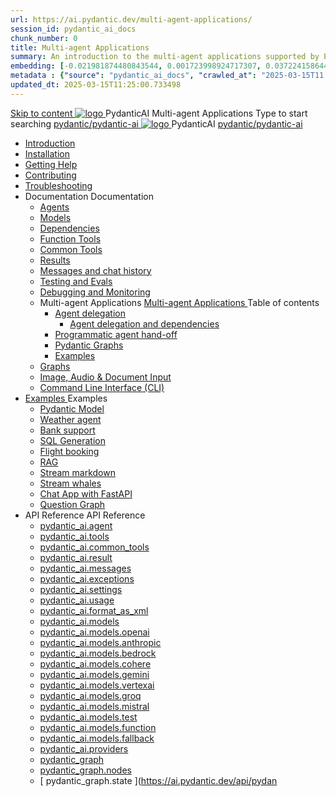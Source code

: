 ```yaml
---
url: https://ai.pydantic.dev/multi-agent-applications/
session_id: pydantic_ai_docs
chunk_number: 0
title: Multi-agent Applications
summary: An introduction to the multi-agent applications supported by PydanticAI, including links to installation, documentation, and support resources.
embedding: [-0.021981874480843544, 0.001723998924717307, 0.03722415864467621, -0.01302418950945139, 0.003423115238547325, 0.028664592653512955, -0.03267422318458557, 0.013038408011198044, -0.003033882472664118, 0.023858722299337387, 0.013244576752185822, -0.09884734451770782, -0.023659663274884224, -0.03969818353652954, 0.009405569173395634, -0.005811831448227167, -0.030911121517419815, 0.005680309608578682, 0.01062125526368618, 0.036513231694698334, 0.054912030696868896, 0.010862970724701881, 0.017474595457315445, 0.0220814049243927, 0.0009428674238733947, -0.009924545884132385, 0.003092534141615033, 0.045982781797647476, 0.003970529418438673, -0.04276939108967781, 0.0470065176486969, -0.011175778694450855, -0.030342379584908485, 0.00684267608448863, 0.02596306800842285, 0.00978946965187788, -0.0032720433082431555, 0.03105330839753151, -0.018555205315351486, 0.03716728463768959, 0.023887159302830696, -0.04109160229563713, 0.02931864559650421, 0.029034273698925972, -0.06187911704182625, 0.01327301375567913, -0.017716310918331146, 0.014858381822705269, 0.0021523325704038143, 0.00990321859717369, -0.07621141523122787, 0.006334363017231226, -0.02968832664191723, 0.013230358250439167, -0.025508074089884758, 0.004528607241809368, -0.03153673931956291, 0.00036412812187336385, -0.005136450286954641, -0.03267422318458557, 0.005157778039574623, 0.0037750243209302425, 0.005083130672574043, 0.07365207374095917, -0.04979335516691208, -0.0008251200779341161, -0.05937665328383446, 0.003661276074126363, -0.06654280424118042, -0.03386858105659485, 0.021981874480843544, 0.04092098027467728, -0.03295859321951866, -0.05644763261079788, -0.01645085960626602, -0.027072114869952202, 0.016123833134770393, 0.09913171082735062, -0.02515261061489582, -0.05061803013086319, -0.004464623983949423, 0.04003943130373955, -0.005136450286954641, -0.0196215957403183, -0.029290208593010902, -0.02883521467447281, -0.01874004490673542, -0.03273109719157219, -0.026645557954907417, -0.026929929852485657, -0.014175891876220703, 0.01215685810893774, -0.03156517446041107, 0.006007336545735598, 0.08377568423748016, 0.015555091202259064, 0.011900924146175385, 0.010436413809657097, -0.007699343375861645, 0.020247211679816246, 0.010727894492447376, -0.04060817137360573, -0.06893151998519897, 0.03867444768548012, 0.030655188485980034, -0.010813205502927303, -0.0006376130040735006, -0.00048787391278892756, -0.009170963428914547, 0.006181513424962759, -0.12682944536209106, -0.03184954822063446, -0.021754378452897072, 0.033470459282398224, -0.06404034048318863, -0.01792958751320839, 0.016095396131277084, 0.005189769901335239, 0.01794380694627762, -0.053547050803899765, -0.03329983726143837, 0.0090998699888587, 0.017801621928811073, 0.016564607620239258, 0.03051300346851349, 0.012469666078686714, -0.004962272942066193, -0.027882572263479233, -0.04820087552070618, -0.02209562249481678, 0.006412564776837826, -0.003689713077619672, 0.018327707424759865, -0.02518104761838913, -0.014616667293012142, -0.013891520909965038, -0.02879255823791027, -0.018114428967237473, -0.03628573194146156, 0.025067299604415894, 0.044333431869745255, -0.031508300453424454, -0.0006207284750416875, 0.04996397718787193, -0.02792522683739662, 0.034266699105501175, -0.034522633999586105, 0.0012698940699920058, -0.032873280346393585, 0.01314504723995924, 0.03213391825556755, 0.012526540085673332, -0.03978349640965462, -0.0381341427564621, -0.03642791882157326, 0.010585708543658257, 0.012014673091471195, 0.02265014685690403, 0.014367842115461826, -0.04996397718787193, -0.01933722384274006, 0.04615340381860733, -0.037053536623716354, -0.014076362363994122, -0.033470459282398224, -0.007400753907859325, -0.05013459920883179, -0.006782247219234705, -0.04791650548577309, -0.040721919387578964, -0.026702431961894035, -0.04948054626584053, -0.015611965209245682, 0.00031325238524004817, 0.024541212245821953, -0.034551069140434265, -0.02934708259999752, -0.029261771589517593, -0.026489153504371643, -0.03949912637472153, -0.015569309704005718, -0.00797660555690527, -0.03759383782744408, -0.028636153787374496, -0.0048485249280929565, -0.015796806663274765, 0.011552569456398487, 0.018029117956757545, -0.02988738752901554, 0.06802152842283249, 0.02822381630539894, 0.04746151342988014, 0.028934745118021965, 0.03665541484951973, 0.03435201197862625, -0.03435201197862625, 0.06068475916981697, -0.006170849781483412, 0.0031707361340522766, -0.0025717797689139843, 0.00447528762742877, -0.009185181930661201, 0.02543698064982891, 0.023588569834828377, 0.0005287522217258811, -0.036740727722644806, 0.023361073806881905, -0.013159265741705894, -0.00026282097678631544, -0.015896335244178772, 0.044049061834812164, -0.06460908055305481, 0.01677788607776165, -0.006864003837108612, -0.033697959035634995, -0.017389284446835518, -0.051897697150707245, 0.022991390898823738, -0.020844390615820885, 0.05704481154680252, -0.04092098027467728, 0.049594294279813766, 0.01626601815223694, -0.008623548783361912, -0.007699343375861645, 0.014055034145712852, 0.04245658218860626, -0.06381284445524216, 0.021071886643767357, 0.0246123056858778, 0.016706792637705803, 0.01848411187529564, -0.012654507532715797, -0.011438821442425251, 0.010308447293937206, -0.05533858761191368, 0.0335557721555233, -0.00692087784409523, 0.01342230848968029, -0.003995412029325962, 0.0009286488639190793, -7.881296187406406e-05, 0.011175778694450855, 0.015754150226712227, 0.012099984101951122, 0.011602334678173065, -0.016109613701701164, -0.034551069140434265, 0.02459808811545372, 0.0470065176486969, 0.04311063513159752, -0.010564381256699562, 0.002326509915292263, -0.0070879459381103516, 0.005317736882716417, -0.020616894587874413, -0.017403502017259598, -0.008666204288601875, -0.026432279497385025, 0.026915710419416428, -0.0072692325338721275, 0.03165048733353615, -0.017844276502728462, -0.00810457207262516, -0.008289413526654243, -0.0032187236938625574, -0.01383464690297842, 0.02849396876990795, -0.04086410626769066, -0.029574578627943993, 0.03548949584364891, 0.03429513797163963, 0.05852354317903519, -0.010066731832921505, -0.050731778144836426, 0.02016190066933632, 0.009306039661169052, 0.025266358628869057, -0.0029912269674241543, 0.00040456210263073444, -0.010415085591375828, 0.013351215980947018, 0.0569879375398159, 0.023133575916290283, 0.018057554960250854, 0.029432393610477448, 0.00032058381475508213, -0.02741335891187191, -0.015043223276734352, -0.0039029913023114204, 0.03500606492161751, 0.030114883556962013, 0.03608667477965355, -0.042684078216552734, 0.042115338146686554, -0.0039811935275793076, 0.05425797775387764, 0.01653617061674595, 0.02822381630539894, -0.021100323647260666, 0.049082424491643906, 0.019934402778744698, -0.016393985599279404, -0.013543166220188141, 0.009526426903903484, 0.015498217195272446, -0.01674944907426834, -0.011225542984902859, 0.04365094006061554, -0.04274095222353935, -0.03671228885650635, 0.024654962122440338, -0.014872600324451923, -0.05223894491791725, -0.03022863157093525, -0.040096305310726166, 0.07160460203886032, -0.02378763072192669, 0.049679603427648544, -0.029176458716392517, -0.04894024133682251, -0.04530029371380806, 0.03807726874947548, 0.004948054440319538, -0.059717901051044464, -0.0248540211468935, 0.02378763072192669, -0.0027886126190423965, -0.033982329070568085, -0.016010085120797157, 0.02910536713898182, -0.010592818260192871, -0.009647284634411335, 0.0226359274238348, -0.005698082968592644, -0.02768351137638092, -0.021470006555318832, 0.02744179591536522, -0.01984909176826477, 0.021711722016334534, -0.0571301244199276, -0.03753696382045746, -0.04336657002568245, -0.02513839118182659, -0.014872600324451923, 0.014346514828503132, 0.007798873353749514, 0.04410593584179878, -0.004418413620442152, -0.005822495091706514, -0.006782247219234705, -0.018868012353777885, -0.00048609660007059574, 0.03944225236773491, -0.019450973719358444, -0.013457855209708214, -0.017119131982326508, -0.014119017869234085, -0.02965988963842392, 0.01933722384274006, -0.07353832572698593, -0.007212358061224222, -0.003718150081112981, 0.0027352930046617985, -0.019450973719358444, 0.024199968203902245, -0.012647397816181183, -0.0330723412334919, 0.0022785223554819822, 0.0005954016814939678, 0.029233334586024284, -0.000638945959508419, -0.009448224678635597, -0.017503032460808754, -0.013635586947202682, -0.03472169488668442, -0.03253203630447388, 0.01047906931489706, -0.0022305345628410578, 0.018029117956757545, 0.018555205315351486, 0.008843936957418919, 0.0002156109403586015, 0.012839348055422306, 0.03912944346666336, 0.021029232069849968, -0.017702091485261917, 0.024199968203902245, -0.010990937240421772, 0.06062788516283035, 0.047944940626621246, -0.03020019456744194, 0.003167181508615613, 0.005925579462200403, 0.0054848045110702515, 0.0027068560011684895, -0.00252201477997005, -0.003065874334424734, 0.06341472268104553, 0.005594998598098755, -0.0036719399504363537, 0.018114428967237473, -0.02462652511894703, 0.009355803951621056, -0.025863537564873695, 0.028337564319372177, 0.06796465814113617, 0.03301546722650528, 0.011751629412174225, -0.009725486859679222, 0.04117691516876221, -0.037878211587667465, 0.013372544199228287, -0.02152688056230545, -0.020346742123365402, -0.04953742027282715, -0.016820542514324188, 0.033470459282398224, 0.03048456646502018, 0.04785963147878647, -0.00412693340331316, -0.05616326257586479, -0.02158375456929207, -0.020247211679816246, -0.06824902445077896, 0.03711041063070297, 0.07450518757104874, -0.020631112158298492, 0.0007877963944338262, -0.04112004116177559, 0.006007336545735598, 0.025664478540420532, 0.06295973062515259, 0.0024047119077295065, 0.015455560758709908, -0.038446951657533646, 0.012924659997224808, 0.022834986448287964, 0.005559451878070831, 0.016692575067281723, 0.010735003277659416, -0.05988852307200432, -0.033186089247465134, 0.02573557011783123, -0.004116269294172525, -0.025849319994449615, -0.012924659997224808, -0.04558466374874115, -0.005989563185721636, -0.012171076610684395, -0.00756426714360714, -0.0027974992990493774, 0.0025788890197873116, 0.025564948096871376, -0.019920185208320618, -0.04606809467077255, 0.08423067629337311, -0.0052466439083218575, 0.051073022186756134, -0.0035439729690551758, 0.048229314386844635, 0.021470006555318832, -0.050475843250751495, 0.014310968108475208, 0.0021256727632135153, -0.008460035547614098, 0.029148021712899208, -0.02209562249481678, -0.012043110094964504, 0.001588922692462802, 0.05656138062477112, -0.025493856519460678, -0.01344363670796156, -0.029261771589517593, -0.015455560758709908, -0.02014768123626709, 0.06671342253684998, 0.024526994675397873, -0.01272560004144907, 0.002566447714343667, 0.015313375741243362, -0.027456015348434448, -0.011083357967436314, 0.00879417173564434, 0.016280237585306168, 0.0560210756957531, -0.019195038825273514, -0.020304085686802864, 0.003396455431357026, 0.019465191289782524, -0.020360959693789482, 0.01524228323251009, 0.058011673390865326, -0.018313489854335785, 0.017261316999793053, -0.00798371434211731, -0.02604837901890278, -0.011822721920907497, -0.0340392030775547, -0.006679162848740816, 0.0204178337007761, -0.02627587504684925, -0.027313830330967903, 0.02968832664191723, 0.015711495652794838, -0.04279782623052597, 0.0010370652889832854, -0.0013454300351440907, -0.009711268357932568, 0.03187798336148262, -0.0560210756957531, -0.020261431112885475, -0.0038603355642408133, 0.024427464231848717, 0.014517136849462986, 0.035688553005456924, 0.004482396878302097, 0.025380106642842293, -0.011602334678173065, -0.0039811935275793076, 0.022223589941859245, -0.02934708259999752, -0.015114315785467625, 0.011829831637442112, 0.022564833983778954, -0.025266358628869057, -0.025408543646335602, -0.029290208593010902, -0.012512321583926678, -0.012974424287676811, 0.02206718549132347, 0.007052399683743715, 0.013479183427989483, -0.0012885559117421508, -0.05840979143977165, 0.023844504728913307, 0.010194698348641396, 0.0048769619315862656, -0.03657010570168495, -0.026958366855978966, -0.009178072214126587, -0.00650143064558506, -0.016962727531790733, 0.007877075113356113, -0.009647284634411335, 0.006355690769851208, 0.014716196805238724, -0.00615307642146945, -0.004514388740062714, 0.01564040221273899, 0.06716842204332352, -0.010308447293937206, 0.02152688056230545, -0.02402934618294239, 0.019678469747304916, 0.01701960153877735, -0.010607036761939526, -0.018014900386333466, 0.02545120008289814, -0.0005163110326975584, -0.006010890938341618, -0.026631340384483337, 0.017232879996299744, 0.009561973623931408, -0.02774038538336754, 0.033442024141550064, 0.027484452351927757, -0.015270720236003399, -0.03574542701244354, -0.005794058088213205, 0.0073012239299714565, -0.011289526708424091, -0.009078542701900005, -0.025593385100364685, -0.01218529511243105, 0.001944386400282383, -0.00523598026484251, -0.022479522973299026, -0.018939105793833733, -0.004692120477557182, -0.031821109354496, -0.020474707707762718, 0.008417380042374134, 0.014446044340729713, -0.02931864559650421, -0.006465884391218424, -0.015739932656288147, -0.0039563109166920185, 0.006682717241346836, 0.019792217761278152, 0.020929701626300812, -0.013528947718441486, -0.02098657563328743, -0.03165048733353615, -0.026247438043355942, 0.01119710598140955, 0.042342834174633026, -0.0065618595108389854, -0.045726850628852844, 0.016550390049815178, 0.003240051446482539, -0.04814400151371956, -0.019678469747304916, 0.01598164811730385, -0.0016191371250897646, -0.003824789309874177, -0.0025024644564837217, 0.009853453375399113, -0.013400981202721596, 0.007628250867128372, -0.004158925265073776, -0.0050618029199540615, 0.008196992799639702, -0.035688553005456924, -0.0063734641298651695, 0.03156517446041107, -0.03543262183666229, 0.02014768123626709, 0.047632135450839996, -0.04276939108967781, -0.008260976523160934, 0.008559565991163254, 0.025095736607909203, 0.005591443739831448, 0.002106122439727187, 0.006270379293709993, 0.005203988403081894, -0.054940465837717056, -0.027001021429896355, -0.008758625015616417, -0.03025706857442856, 0.02717164345085621, 0.03782133758068085, 0.016436640173196793, -0.009434006176888943, 0.008460035547614098, -0.015526654198765755, -0.02043205313384533, 0.026091035455465317, -0.04163190722465515, 0.014957912266254425, 0.02235155738890171, -0.016138050705194473, -0.021384695544838905, 0.031138619408011436, -0.028294909745454788, -0.007077281828969717, -0.006938651204109192, 0.020887047052383423, -0.01733240857720375, 0.002610880881547928, -0.016578827053308487, 0.012263497337698936, 0.005630544852465391, 0.02934708259999752, -0.004777431953698397, -0.006366354878991842, -0.02570713311433792, -0.023673880845308304, 0.02742757834494114, -0.053035181015729904, 0.016322892159223557, 0.033157654106616974, -0.022237807512283325, -0.016891634091734886, 0.02237999439239502, 0.041830968111753464, 0.04871274530887604, 0.007969495840370655, 0.0025895528960973024, -0.01625180058181286, 0.01537024974822998, 0.03864601254463196, 0.04447561502456665, -0.007287005428224802, -0.010528834536671638, 0.009590410627424717, -0.040124740451574326, -0.02597728557884693, 0.024242622777819633, -0.02988738752901554, 0.007550048641860485, -0.08115947246551514, 0.03560324385762215, 0.06227723881602287, -0.023432165384292603, 0.008588002994656563, 0.015014786273241043, 0.01146725844591856, 0.03389701619744301, 0.020360959693789482, -0.010848751291632652, 0.016962727531790733, 0.01047906931489706, 0.011552569456398487, 0.014929475262761116, -0.014296749606728554, 0.02742757834494114, -0.026474935933947563, -0.11562522500753403, -0.0341813899576664, 0.008979013189673424, -0.0021238955669105053, 0.0031067526433616877, -0.02934708259999752, -0.01554087270051241, 0.005996672436594963, 0.017218660563230515, 0.030967997387051582, -0.029858950525522232, -0.0134507454931736, 0.00812590029090643, -0.023673880845308304, 0.006419674027711153, -0.005058248061686754, 0.016095396131277084, -0.0033822369296103716, 0.008993231691420078, -0.006682717241346836, -0.02739914134144783, -0.030029572546482086, 0.01983487419784069, -0.011623662896454334, 0.0014822835801169276, 0.001955050276592374, -0.0243705902248621, -0.035660117864608765, 0.023844504728913307, -0.009988529607653618, -0.01760256104171276, 0.002170105930417776, -0.001414745463989675, 0.0014023042749613523, -0.017815839499235153, 0.004265564028173685, -0.00879417173564434, -0.05394516885280609, 0.013400981202721596, -0.03378326818346977, 0.002235866617411375, 0.0012636734172701836, -0.022294683381915092, -0.023432165384292603, -0.0042726737447083, -0.041518159210681915, -0.02353169582784176, 0.028678810223937035, 0.05519640073180199, -0.0313376784324646, 1.5995865396689624e-05, -0.009561973623931408, 0.012441229075193405, 0.0023034047335386276, -0.004606809467077255, 0.004759658593684435, 0.009647284634411335, -0.013820428401231766, 0.00014396279584616423, -0.006305926013737917, -0.003156517632305622, 0.003124525770545006, 0.0005380831426009536, -0.03571699187159538, 0.0381341427564621, 0.0046388013288378716, -0.021925000473856926, 0.008538237772881985, -0.023432165384292603, -0.019678469747304916, 0.01619492471218109, -0.015796806663274765, -0.011836940422654152, 0.0009810797637328506, 0.012206623330712318, 0.006565414369106293, -0.035375747829675674, 0.009320258162915707, -0.03304390609264374, 0.014026597142219543, 0.0026624230667948723, -0.00649787625297904, -0.014510028064250946, 0.0048805163241922855, -0.00026459828950464725, 0.0022714128717780113, -0.003506649285554886, 0.01494369376450777, -0.028693029657006264, -0.04134753718972206, -0.03278797119855881, -0.04760369658470154, 0.011133122257888317, 0.003878108924254775, -0.014467372559010983, 0.004343766253441572, -0.02269280143082142, 0.021100323647260666, -0.11289526522159576, -0.010806095786392689, -0.002538010710850358, -0.021413132548332214, 0.03966974839568138, -0.01785849593579769, 0.030285505577921867, 0.028166942298412323, -0.016991164535284042, -0.024654962122440338, 0.01521384622901678, -0.0042726737447083, -0.031792670488357544, 0.0030427691526710987, 0.027498671784996986, -0.018654733896255493, 0.04313907399773598, 0.006785801611840725, 0.0310248713940382, -0.001689341152086854, -0.034551069140434265, 0.00600378168746829, -0.019763780757784843, 0.04777431860566139, -0.048513684421777725, 0.010301337577402592, -0.004030958283692598, 0.018569422885775566, 0.04112004116177559, 0.0035812966525554657, -0.02826647274196148, -0.0335557721555233, -0.014318076893687248, 0.02265014685690403, -0.01160944439470768, 0.05292143300175667, 0.003814125433564186, 0.028636153787374496, 0.018071774393320084, -0.0019941513892263174, -0.006202841177582741, -0.014630885794758797, 0.02604837901890278, 0.008168555796146393, 0.02348904125392437, 0.0028988064732402563, -0.014588229358196259, -0.0034622163511812687, -0.006593851372599602, 0.017958026379346848, 0.023631226271390915, 0.02073064260184765, 0.0005580779979936779, 0.009540645405650139, 0.023389510810375214, 0.0340392030775547, -0.05169863998889923, 0.025309015065431595, 0.008680423721671104, 0.011637881398200989, -0.011381947435438633, 0.016393985599279404, -0.0090998699888587, -0.02492511458694935, -0.02739914134144783, -0.005140005145221949, -0.04279782623052597, 0.020289868116378784, -0.011403274722397327, 0.0026410953141748905, -0.00797660555690527, 0.033385150134563446, 0.011723192408680916, -0.016848979517817497, -0.004226463381201029, 0.013877302408218384, 0.01626601815223694, 0.009860563091933727, 0.005925579462200403, -0.03159361332654953, 0.035119812935590744, -0.04163190722465515, -0.022579053416848183, 0.027911009266972542, -0.0341813899576664, -0.00879417173564434, 0.0006109531968832016, -0.014488699845969677, 0.0050618029199540615, -0.00252023758366704, 0.015853680670261383, -0.01982065476477146, 0.009306039661169052, 0.009689940139651299, -0.02324732579290867, 0.012192404828965664, -0.020616894587874413, 0.02570713311433792, 0.010713675990700722, 0.014119017869234085, 0.056362323462963104, 0.02577822655439377, 0.0015267165144905448, 0.01898176036775112, -0.02712898887693882, 0.02515261061489582, -0.007962387055158615, -0.04049442335963249, -0.015555091202259064, 0.021185636520385742, 0.011972016654908657, 0.021754378452897072, -0.004190916661173105, -0.012206623330712318, -0.018654733896255493, -0.019749563187360764, 0.06580343842506409, -0.011751629412174225, -0.05613482743501663, 0.005072467029094696, 0.02931864559650421, -0.02237999439239502, -0.01734662801027298, 0.050447408109903336, -0.0020599120762199163, -0.021910781040787697, -0.004812978208065033, 0.0043473211117088795, -0.015284938737750053, 0.005946907680481672, 0.02715742588043213, 0.009497989900410175, -0.05519640073180199, 0.031138619408011436, -0.004905398935079575, 0.003966974560171366, 0.036541666835546494, -0.031167056411504745, 0.001972823403775692, 0.003147630952298641, 0.012313262559473515, -0.020304085686802864, -0.008410271257162094, -0.014019487425684929, -0.04316750913858414, -0.01326590497046709, -0.007628250867128372, -0.002226979937404394, -0.009540645405650139, -0.01707647554576397, 0.021171417087316513, -0.010308447293937206, -0.007162593305110931, 0.03076893649995327, -0.0005367501871660352, 0.01470197830349207, -0.020545801147818565, -0.05536702275276184, -0.009697049856185913, -0.003572409972548485, -0.024128874763846397, 0.05812542140483856, 0.0026499817613512278, -0.021342039108276367, -0.008616439998149872, -0.01161655317991972, -0.011218434199690819, -0.018526768311858177, -0.005523905623704195, -0.0066116247326135635, -0.007077281828969717, -0.0008477809024043381, 0.025109954178333282, 0.02737070433795452, 0.020545801147818565, 0.07405019551515579, 0.056618254631757736, -0.002161219250410795, -0.022195152938365936, 0.03275953233242035, -0.005563006736338139, -0.012341699562966824, -0.002610880881547928, 0.010599927045404911, 0.03839007765054703, -0.004862743429839611, -0.005015592556446791, 0.009327366948127747, -0.015256501734256744, 0.03079737350344658, 0.03887350857257843, -0.005225316155701876, -0.01982065476477146, 0.05172707512974739, -0.024157311767339706, 0.01728975400328636, 0.027313830330967903, 0.0067715831100940704, -0.00023704984050709754, -0.012490994296967983, 0.008915029466152191, 0.024654962122440338, 0.012071547098457813, -0.008538237772881985, 0.009355803951621056, 0.036200422793626785, -0.013514729216694832, -0.021398913115262985, 0.022863425314426422, 0.019778000190854073, 0.005371056497097015, 0.007201694417744875, 0.0006975975120440125, 0.012633179314434528, -0.016820542514324188, 0.013791991397738457, -0.026403842493891716, -0.009576192125678062, -0.012142639607191086, 0.00252201477997005, -0.017886932939291, -0.024996206164360046, -0.018014900386333466, 0.005129341036081314, 0.020218774676322937, 0.013791991397738457, 0.004290446639060974, 0.006565414369106293, 0.01215685810893774, 0.010258682072162628, -0.0226359274238348, 0.02206718549132347, -0.02294873632490635, -0.00733677064999938, 0.03668385371565819, -0.014495809562504292, 0.027086332440376282, 0.020787516608834267, 0.009348695166409016, -0.013486292213201523, -0.006241942290216684, 0.014858381822705269, 0.001935499836690724, -0.013813318684697151, 0.016721012070775032, 0.017147568985819817, 0.040437549352645874, 0.0403522364795208, -0.003103198017925024, -0.021441569551825523, -0.01510009728372097, 0.02486823871731758, 0.029034273698925972, -0.0006380573031492531, 0.019422536715865135, -0.025095736607909203, 0.035688553005456924, 0.013656915165483952, -0.01619492471218109, 0.004763213451951742, 0.010642582550644875, 0.017744747921824455, 0.009448224678635597, -0.003559968899935484, -0.01047906931489706, -0.02542276307940483, 0.006807129830121994, 0.0008340066997334361, 0.013998160138726234, 0.021683285012841225, -0.038731321692466736, 0.018882231786847115, 0.004830751568078995, 0.007493174634873867, -0.025081517174839973, -0.01089851651340723, -0.02237999439239502, -0.02408622018992901, -0.0015453783562406898, -0.011744520626962185, -0.03912944346666336, 0.0031174165196716785, -0.009142526425421238, -0.013066845014691353, 0.012590523809194565, -0.021697502583265305, -0.018285052850842476, -0.04254189506173134, -0.0007535830372944474, -0.00029703433392569423, 0.02883521467447281, 0.01653617061674595, 0.004176698159426451, -0.013308560475707054, -0.019465191289782524, -0.0015578196616843343, -0.0018306380370631814, -0.002107899636030197, 0.010464850813150406, -0.028337564319372177, 0.0246123056858778, 0.02940395660698414, -0.0013472073478624225, 0.01814286597073078, 0.0181997399777174, -0.0016537947813048959, -0.0014289640821516514, -0.07467581331729889, 0.04080723226070404, 0.022152496501803398, -0.03352733328938484, -0.023147795349359512, 0.022749675437808037, 0.012171076610684395, 0.026460716500878334, 0.015811024233698845, -0.06472282856702805, -0.023034047335386276, -0.026688214391469955, -0.0022714128717780113, 0.0061388579197227955, 0.019522065296769142, 0.017517250031232834, 0.013123719021677971, -0.002472250023856759, -0.030399255454540253, 0.010152042843401432, 0.013187702745199203, -0.0017586565809324384, -0.020588457584381104, 0.016351329162716866, 0.02289186231791973, -0.010884298011660576, 0.02380184829235077, -0.045158106833696365, -0.000881105603184551, -0.06290285289287567, -0.00248469109646976, -0.0009784138528630137, -0.05093083903193474, -0.002628654008731246, -0.022564833983778954, -0.0022163160610944033, -0.017886932939291, 0.02519526705145836, -0.012341699562966824, 0.011126013472676277, -0.002729961182922125, -0.007649578619748354, -0.0027779487427324057, 0.08997496962547302, -0.007521611638367176, -0.03457950800657272, 0.0290484931319952, 0.013927067629992962, 0.02240843139588833, 0.009796579368412495, 0.003895882051438093, -0.006217059679329395, -0.030911121517419815, -0.01791536994278431, 0.03981193155050278, 0.02849396876990795, -0.015825243666768074, 0.006526313256472349, -0.013017079792916775, 0.0012832238571718335, 0.0070630633272230625, 0.025394326075911522, 0.01118999719619751, 0.016877416521310806, 0.05388829484581947, -0.029148021712899208, -0.019763780757784843, 0.019650032743811607, -0.012704271823167801, 0.021711722016334534, -0.03554636985063553, 0.022749675437808037, 0.02627587504684925, 0.01285356655716896, -0.058580417186021805, 0.0018270834116265178, -0.0015800361288711429, -0.03324296325445175, 0.031764235347509384, 0.010699456557631493, -0.018341926857829094, -0.01047906931489706, 0.01035110279917717, 0.027256956323981285, 0.0036719399504363537, -0.0056945281103253365, 0.0032009505666792393, 0.0018146421061828732, 0.019706906750798225, 0.03767915070056915, -0.02796788327395916, 0.008872373960912228, 0.012832239270210266, -0.03238984942436218, 0.028451314195990562, 4.9348356697009876e-05, -0.01200756337493658, -0.016962727531790733, -0.014360733330249786, -0.016337111592292786, 0.06375596672296524, 0.027839915826916695, 0.03193485736846924, -0.0458974726498127, 0.015000567771494389, 0.0035901833325624466, 0.0248540211468935, -0.005531014874577522, -0.0560210756957531, 0.003032105276361108, -0.013628478161990643, 0.011545460671186447, 0.05565139651298523, -0.008993231691420078, 0.019365660846233368, 0.02046049013733864, 0.006451665889471769, 0.0005989563069306314, 0.027185862883925438, 0.008630658499896526, -0.00030703176162205637, 0.025351669639348984, 0.03378326818346977, -0.0023211778607219458, -0.011147341690957546, -0.008005042560398579, 0.038702886551618576, -0.02401512674987316, -0.03583073988556862, 0.015853680670261383, 0.0028614827897399664, -0.04788806661963463, 0.006046437192708254, 0.002043916145339608, 0.007877075113356113, -0.009185181930661201, 0.036484792828559875, 0.009590410627424717, 0.016678355634212494, -0.010976718738675117, 0.02206718549132347, -0.00202614301815629, 0.029745200648903847, 0.004709893837571144, -0.0005731852143071592, -0.04862743243575096, 0.013329888693988323, -0.014773070812225342, 0.01284645777195692, -0.01565462164580822, -0.004482396878302097, -0.0020599120762199163, 0.021612191572785378, 0.024271059781312943, 0.018000680953264236, 0.014844163320958614, -0.001040619914419949, -0.02124251052737236, 0.0031280803959816694, -0.016337111592292786, -0.014915256761014462, -0.030001135542988777, -0.009981420822441578, 0.007877075113356113, -0.023602789267897606, -0.008019261062145233, -0.015725713223218918, 0.0038212346844375134, 0.02793944627046585, 0.010343993082642555, -0.00692087784409523, -0.008317850530147552, -0.011353510431945324, -0.012512321583926678, 0.01984909176826477, 0.011374837718904018, -0.006938651204109192, -0.008310740813612938, 0.00039767500129528344, 0.019394099712371826, -0.01020891685038805, -0.017716310918331146, 0.014716196805238724, -0.008140118792653084, 0.02940395660698414, 0.01896754279732704, -0.02688727341592312, -0.01035110279917717, -0.014602447859942913, 0.017844276502728462, -0.011829831637442112, -0.020218774676322937, 0.0004285559116397053, -0.004446850623935461, -0.004144706763327122, 0.010692347772419453, 0.01814286597073078, 0.016408203169703484, -0.05258018895983696, 0.017801621928811073, -0.0310248713940382, -0.008182774297893047, -0.010592818260192871, 0.004567708354443312, -0.008588002994656563, -0.005207542795687914, 0.0050369203090667725, 0.021740159019827843, 0.0074789561331272125, 0.013209030963480473, 0.017559906467795372, 0.024399027228355408, -0.00939845945686102, 0.02014768123626709, -0.02520948462188244, 0.006874667946249247, 0.01704803854227066, 0.013635586947202682, -0.006145967170596123, 0.006007336545735598, -0.01386308390647173, 0.017446158453822136, -0.015427123755216599, -0.01200756337493658, -0.02542276307940483, 0.020759079605340958, -0.010400867089629173, -0.0003796796372625977, 0.006469439249485731, -0.02965988963842392, -0.006565414369106293, -0.00523598026484251, -0.031764235347509384, -0.0012743372935801744, 0.008196992799639702, 0.008922138251364231, 0.006305926013737917, 0.019706906750798225, 0.04444717988371849, -0.007255014032125473, -0.00489473482593894, 0.025621822103857994, 0.028707247227430344, -0.026517590507864952, 0.010137824341654778, -0.010735003277659416, 0.0039278739131987095, -0.0290484931319952, 0.02182547003030777, 0.015555091202259064, 0.014225657097995281, -0.0012672280427068472, -0.0090998699888587, -0.0011161559959873557, -0.0010868302779272199, -0.0013676465023308992, 0.00909276120364666, 0.01622336357831955, -0.0046174731105566025, 0.014069252647459507, 0.013372544199228287, -0.0005625212797895074, -0.021370476111769676, -0.010656801052391529, 0.0028988064732402563, 0.013799100182950497, -0.03406763821840286, 0.018640516325831413, 0.006071319803595543, 0.024498557671904564, -0.00783441960811615, -0.014716196805238724, 0.014474481344223022, 0.029716763645410538, -0.011431712657213211, 0.0067680287174880505, -0.0008193437824957073, -0.00922072771936655, -0.02547963708639145, -0.02822381630539894, 0.003442665794864297, 0.030029572546482086, -0.0048485249280929565, -0.01158811617642641, 0.02685883641242981, -0.008779953233897686, 0.023944033309817314, -0.017744747921824455, 0.0027281837537884712, -0.005232425406575203, -0.00531418202444911, -0.03992568328976631, 0.012078655883669853, 0.008751516230404377, 0.023972470313310623, -0.007848638109862804, -0.020318305119872093, 0.010692347772419453, -0.029460830613970757, 0.007948167622089386, -0.004905398935079575, -0.005922025069594383, 0.01023024506866932, -0.0368829108774662, -0.003469325602054596, 0.004681456834077835, 0.01302418950945139, -0.0036026244051754475, 0.024797147139906883, -0.04026692733168602, -0.0010619477834552526, -0.047120265662670135, -0.02317623235285282, 0.015356031246483326, 0.01896754279732704, -0.010877189226448536, 0.005591443739831448, -0.003803461557254195, -0.003304034937173128, 0.01982065476477146, -0.009604629129171371, -0.013351215980947018, -0.036826036870479584, 0.004606809467077255, 0.0006504985503852367, -0.0006789356702938676, -0.012114202603697777, 0.02206718549132347, 0.010692347772419453, -0.005253753159195185, -0.013699570670723915, 0.03159361332654953, -0.007962387055158615, 0.03668385371565819, 0.014097689650952816, 0.01876848191022873, -0.010422195307910442, 0.020801734179258347, 0.03267422318458557, -0.008147227577865124, 0.007571376394480467, 0.0058722603134810925, 0.0011348178377375007, -0.01989174820482731, -0.002920134225860238, 0.04558466374874115, 0.013742226175963879, 0.009874781593680382, 0.033442024141550064, 0.00048698525642976165, 0.018057554960250854, -0.03944225236773491, 0.03329983726143837, 0.014844163320958614, -0.00978236086666584, 0.009327366948127747, -0.01564040221273899, 0.014190110377967358, 0.057812612503767014, -0.0026073262561112642, 0.015811024233698845, -0.028124287724494934, 0.008836827240884304, 0.01425409410148859, -0.020261431112885475, 0.025081517174839973, -0.008367614820599556, 0.043992187827825546, 0.008054806850850582, -0.029773637652397156, -0.015796806663274765, 0.010287119075655937, 0.006654280237853527, 0.023560132831335068, -0.006181513424962759, 0.04148972034454346, -0.028991619125008583, 0.017247097566723824, 0.017261316999793053, 0.0001532937167212367, 0.013614259660243988, 0.04003943130373955, 0.002090126508846879, -0.03503450006246567, -0.013244576752185822, -0.02124251052737236, -0.019209258258342743, 0.0020492481999099255, 0.0005309738917276263, 0.02937551960349083, 0.006441002245992422, -0.027825698256492615, -0.00909276120364666, 0.013664023950695992, 0.020616894587874413, 0.012910441495478153, 0.003149408381432295, 0.002127450192347169, -0.001662681344896555, -0.021342039108276367, 0.004205135628581047, -0.042371273040771484, 0.01933722384274006, -0.014630885794758797, -0.030285505577921867, 0.0037643604446202517, 0.008609330281615257, -0.00482008745893836, 0.027271173894405365, 0.0018466338515281677, -0.031422991305589676, -0.00797660555690527, 0.005079576279968023, 0.013479183427989483, -0.007535830140113831, 0.03918631747364998, -0.035148248076438904, -0.02572135254740715, -0.012519431300461292, -0.033100780099630356, 0.013948394916951656, 0.010592818260192871, -0.04512966796755791, 0.014367842115461826, -0.012441229075193405, 0.02603415958583355, 0.0038496716879308224, 0.016010085120797157, 0.0009375354857183993, -0.009853453375399113, 0.004677901975810528, -0.009725486859679222]
metadata : {"source": "pydantic_ai_docs", "crawled_at": "2025-03-15T11:25:00.731894", "url_path": "/multi-agent-applications/", "chunk_size": 5000}
updated_dt: 2025-03-15T11:25:00.733498
---
```

[ Skip to content ](https://ai.pydantic.dev/multi-agent-applications/#multi-agent-applications)
[ ![logo](https://ai.pydantic.dev/img/logo-white.svg) ](https://ai.pydantic.dev/ "PydanticAI")
PydanticAI 
Multi-agent Applications 
Type to start searching
[ pydantic/pydantic-ai  ](https://github.com/pydantic/pydantic-ai "Go to repository")
[ ![logo](https://ai.pydantic.dev/img/logo-white.svg) ](https://ai.pydantic.dev/ "PydanticAI") PydanticAI 
[ pydantic/pydantic-ai  ](https://github.com/pydantic/pydantic-ai "Go to repository")
  * [ Introduction  ](https://ai.pydantic.dev/)
  * [ Installation  ](https://ai.pydantic.dev/install/)
  * [ Getting Help  ](https://ai.pydantic.dev/help/)
  * [ Contributing  ](https://ai.pydantic.dev/contributing/)
  * [ Troubleshooting  ](https://ai.pydantic.dev/troubleshooting/)
  * Documentation  Documentation 
    * [ Agents  ](https://ai.pydantic.dev/agents/)
    * [ Models  ](https://ai.pydantic.dev/models/)
    * [ Dependencies  ](https://ai.pydantic.dev/dependencies/)
    * [ Function Tools  ](https://ai.pydantic.dev/tools/)
    * [ Common Tools  ](https://ai.pydantic.dev/common_tools/)
    * [ Results  ](https://ai.pydantic.dev/results/)
    * [ Messages and chat history  ](https://ai.pydantic.dev/message-history/)
    * [ Testing and Evals  ](https://ai.pydantic.dev/testing-evals/)
    * [ Debugging and Monitoring  ](https://ai.pydantic.dev/logfire/)
    * Multi-agent Applications  [ Multi-agent Applications  ](https://ai.pydantic.dev/multi-agent-applications/) Table of contents 
      * [ Agent delegation  ](https://ai.pydantic.dev/multi-agent-applications/#agent-delegation)
        * [ Agent delegation and dependencies  ](https://ai.pydantic.dev/multi-agent-applications/#agent-delegation-and-dependencies)
      * [ Programmatic agent hand-off  ](https://ai.pydantic.dev/multi-agent-applications/#programmatic-agent-hand-off)
      * [ Pydantic Graphs  ](https://ai.pydantic.dev/multi-agent-applications/#pydantic-graphs)
      * [ Examples  ](https://ai.pydantic.dev/multi-agent-applications/#examples)
    * [ Graphs  ](https://ai.pydantic.dev/graph/)
    * [ Image, Audio & Document Input  ](https://ai.pydantic.dev/input/)
    * [ Command Line Interface (CLI)  ](https://ai.pydantic.dev/cli/)
  * [ Examples  ](https://ai.pydantic.dev/examples/)
Examples 
    * [ Pydantic Model  ](https://ai.pydantic.dev/examples/pydantic-model/)
    * [ Weather agent  ](https://ai.pydantic.dev/examples/weather-agent/)
    * [ Bank support  ](https://ai.pydantic.dev/examples/bank-support/)
    * [ SQL Generation  ](https://ai.pydantic.dev/examples/sql-gen/)
    * [ Flight booking  ](https://ai.pydantic.dev/examples/flight-booking/)
    * [ RAG  ](https://ai.pydantic.dev/examples/rag/)
    * [ Stream markdown  ](https://ai.pydantic.dev/examples/stream-markdown/)
    * [ Stream whales  ](https://ai.pydantic.dev/examples/stream-whales/)
    * [ Chat App with FastAPI  ](https://ai.pydantic.dev/examples/chat-app/)
    * [ Question Graph  ](https://ai.pydantic.dev/examples/question-graph/)
  * API Reference  API Reference 
    * [ pydantic_ai.agent  ](https://ai.pydantic.dev/api/agent/)
    * [ pydantic_ai.tools  ](https://ai.pydantic.dev/api/tools/)
    * [ pydantic_ai.common_tools  ](https://ai.pydantic.dev/api/common_tools/)
    * [ pydantic_ai.result  ](https://ai.pydantic.dev/api/result/)
    * [ pydantic_ai.messages  ](https://ai.pydantic.dev/api/messages/)
    * [ pydantic_ai.exceptions  ](https://ai.pydantic.dev/api/exceptions/)
    * [ pydantic_ai.settings  ](https://ai.pydantic.dev/api/settings/)
    * [ pydantic_ai.usage  ](https://ai.pydantic.dev/api/usage/)
    * [ pydantic_ai.format_as_xml  ](https://ai.pydantic.dev/api/format_as_xml/)
    * [ pydantic_ai.models  ](https://ai.pydantic.dev/api/models/base/)
    * [ pydantic_ai.models.openai  ](https://ai.pydantic.dev/api/models/openai/)
    * [ pydantic_ai.models.anthropic  ](https://ai.pydantic.dev/api/models/anthropic/)
    * [ pydantic_ai.models.bedrock  ](https://ai.pydantic.dev/api/models/bedrock/)
    * [ pydantic_ai.models.cohere  ](https://ai.pydantic.dev/api/models/cohere/)
    * [ pydantic_ai.models.gemini  ](https://ai.pydantic.dev/api/models/gemini/)
    * [ pydantic_ai.models.vertexai  ](https://ai.pydantic.dev/api/models/vertexai/)
    * [ pydantic_ai.models.groq  ](https://ai.pydantic.dev/api/models/groq/)
    * [ pydantic_ai.models.mistral  ](https://ai.pydantic.dev/api/models/mistral/)
    * [ pydantic_ai.models.test  ](https://ai.pydantic.dev/api/models/test/)
    * [ pydantic_ai.models.function  ](https://ai.pydantic.dev/api/models/function/)
    * [ pydantic_ai.models.fallback  ](https://ai.pydantic.dev/api/models/fallback/)
    * [ pydantic_ai.providers  ](https://ai.pydantic.dev/api/providers/)
    * [ pydantic_graph  ](https://ai.pydantic.dev/api/pydantic_graph/graph/)
    * [ pydantic_graph.nodes  ](https://ai.pydantic.dev/api/pydantic_graph/nodes/)
    * [ pydantic_graph.state  ](https://ai.pydantic.dev/api/pydan